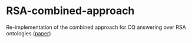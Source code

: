 # RSA-combined-approach
Re-implementation of the combined approach for CQ answering over RSA ontologies ([paper](https://www.ijcai.org/Abstract/15/420))
